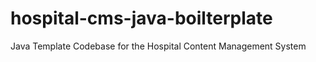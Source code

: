 # hospital-cms-java-boilterplate
 Java Template Codebase for the Hospital Content Management System
